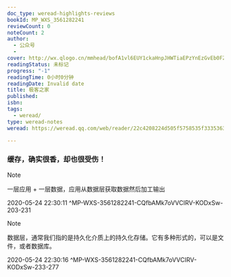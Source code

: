 ```yaml
---
doc_type: weread-highlights-reviews
bookId: MP_WXS_3561282241
reviewCount: 0
noteCount: 2
author:
  - 公众号
  - 
cover: http://wx.qlogo.cn/mmhead/bofA1vl6EUY1ckaHnpJHWTiaEPzYnEzGvEb0FZAb75uTmrNrqFibvQ4WmIErcR0qMlib9P1BaFC618/0
readingStatus: 未标记
progress: "-1"
readingTime: 0小时0分钟
readingDate: Invalid date
title: 极客之家
published: 
isbn: 
tags:
  - weread/
type: weread-notes
weread: https://weread.qq.com/web/reader/22c4208224d505f5758535f3335363132383232343152f

---
```



### 缓存，确实很香，却也很受伤！

> [!NOTE] 
> 一层应用 + 一层数据，应用从数据层获取数据然后加工输出
> 
> 2020-05-24 22:30:11 ^MP-WXS-3561282241-CQfbAMk7oVVCIRV-KODxSw-203-231

> [!NOTE] 
> 数据层，通常我们指的是持久化介质上的持久化存储。它有多种形式的，可以是文件，或者数据库。
> 
> 2020-05-24 22:30:16 ^MP-WXS-3561282241-CQfbAMk7oVVCIRV-KODxSw-233-277


